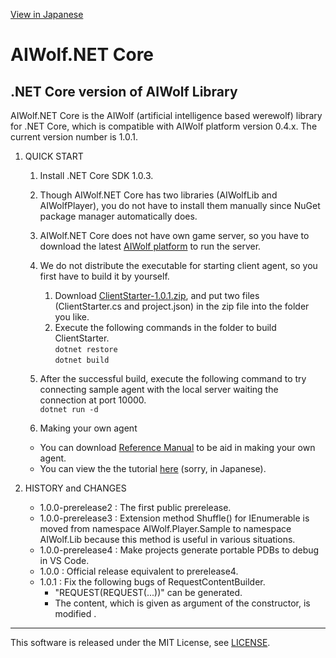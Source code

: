 [View in Japanese](https://github.com/AIWolfSharp/AIWolfCore/blob/core/README-J.md)
# AIWolf.NET Core
## .NET Core version of AIWolf Library

AIWolf.NET Core is the AIWolf (artificial intelligence based werewolf) library for .NET Core,
which is compatible with AIWolf platform version 0.4.x.
The current version number is 1.0.1.

1. QUICK START

    1. Install .NET Core SDK 1.0.3.
    2. Though AIWolf.NET Core has two libraries (AIWolfLib and AIWolfPlayer),
you do not have to install them manually since NuGet package manager automatically does.
    3. AIWolf.NET Core does not have own game server, so you have to download the latest
[AIWolf platform](http://aiwolf.org/server/)
to run the server.
    4. We do not distribute the executable for starting client agent,
so you first have to build it by yourself.
       1. Download [ClientStarter-1.0.1.zip](https://github.com/AIWolfSharp/AIWolfCore/releases/download/v1.0.1/ClientStarter-1.0.1.zip),
and put two files (ClientStarter.cs and project.json) in the zip file
into the folder you like.
       2. Execute the following commands in the folder to build ClientStarter.  
`dotnet restore`  
`dotnet build`
    5. After the successful build, execute the following command
to try connecting sample agent with the local server waiting the connection at port 10000.  
`dotnet run -d`

    6. Making your own agent

      * You can download [Reference Manual](https://github.com/AIWolfSharp/AIWolfCore/releases/download/v1.0.1/AIWolf_NET_ReferenceManual.zip) to be aid in making your own agent.
      * You can view the the tutorial [here](http://www.slideshare.net/takots/net-corevs-code-71808207) (sorry, in Japanese).

1. HISTORY and CHANGES

    * 1.0.0-prerelease2 : The first public prerelease.
    * 1.0.0-prerelease3 : Extension method Shuffle() for IEnumerable is moved from namespace AIWolf.Player.Sample
to namespace AIWolf.Lib because this method is useful in various situations.
    * 1.0.0-prerelease4 : Make projects generate portable PDBs to debug in VS Code.
    * 1.0.0 : Official release equivalent to prerelease4.
    * 1.0.1 : Fix the following bugs of RequestContentBuilder.
      * "REQUEST(REQUEST(...))" can be generated.
      * The content, which is given as argument of the constructor, is modified .

---
This software is released under the MIT License, see [LICENSE](https://github.com/AIWolfSharp/AIWolf_NET/blob/master/LICENSE).
